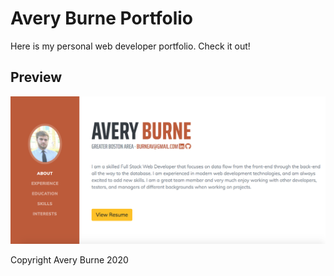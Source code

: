 # Avery Burne Portfolio
Here is my personal web developer portfolio. Check it out!

## Preview

[![Resume Preview](img/portfolio_preview.png)](https://averyburne.github.io/portfolio/)

Copyright Avery Burne 2020
